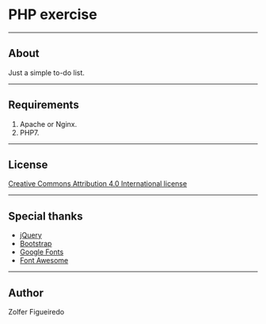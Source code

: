 # PHP exercise

----
## About
Just a simple to-do list.

----
## Requirements

1. Apache or Nginx.
2. PHP7.

----
## License
[Creative Commons Attribution 4.0 International license](http://en.wikipedia.org/wiki/Markdown)

----
## Special thanks
* [jQuery](https://jquery.com/)
* [Bootstrap](https://getbootstrap.com/)
* [Google Fonts](https://fonts.google.com/)
* [Font Awesome](https://fontawesome.com/)

----
## Author
Zolfer Figueiredo
